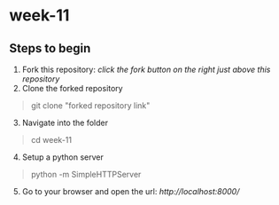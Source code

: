 # week-11

## Steps to begin
1. Fork this repository: _click the fork button on the right just above this repository_
2. Clone the forked repository
> git clone "forked repository link"

3. Navigate into the folder
> cd week-11

4. Setup a python server
> python -m SimpleHTTPServer

5. Go to your browser and open the url: _http://localhost:8000/_
